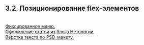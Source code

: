 <h2>3.2. Позиционирование flex-элементов</h2>

<br><a href="https://github.com/netology-code/html-2-homeworks/blob/master/flex-elements-positioning/fixed-menu">Фиксированное меню.</a>
<br><a href="https://github.com/netology-code/html-2-homeworks/blob/master/flex-elements-positioning/blog-article">Оформление статьи из блога Нетологии.</a>
<br><a href="https://github.com/netology-code/html-2-homeworks/blob/master/flex-elements-positioning/font-face">Вёрстка текста по PSD-макету.</a>
